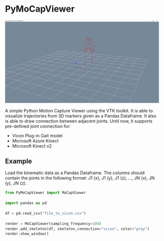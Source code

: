 # PyMoCapViewer

![Alt text](docs/title_image.PNG?raw=true "PyMoCap")

A simple Python Motion Capture Viewer using the VTK toolkit. It is able to visualize trajectories from 3D markers given as a Pandas Dataframe. It also is able to draw connection between adjacent joints. Until now, it supports pre-defined joint connection for:

- Vicon Plug-in Gait model
- Microsoft Azure Kinect
- Microsoft Kinect v2

## Example
Load the kinematic data as a Pandas Dataframe. The columns should contain the joints in the following format: J1 (x), J1 (y), J1 (z), ..., JN (x), JN (y), JN (z).

```python
from PyMoCapViewer import MoCapViewer

import pandas as pd

df = pd.read_csv("file_to_vicon.csv")

render = MoCapViewer(sampling_frequency=100)
render.add_skeleton(df, skeleton_connection="vicon", color="gray")
render.show_window()
```
